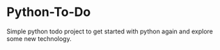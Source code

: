 # Python-To-Do

Simple python todo project to get started with python again and explore some new technology.
